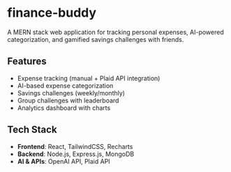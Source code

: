 # finance-buddy

A MERN stack web application for tracking personal expenses, AI-powered categorization, and gamified savings challenges with friends.

## Features
- Expense tracking (manual + Plaid API integration)
- AI-based expense categorization
- Savings challenges (weekly/monthly)
- Group challenges with leaderboard
- Analytics dashboard with charts

## Tech Stack
- **Frontend**: React, TailwindCSS, Recharts
- **Backend**: Node.js, Express.js, MongoDB
- **AI & APIs**: OpenAI API, Plaid API

